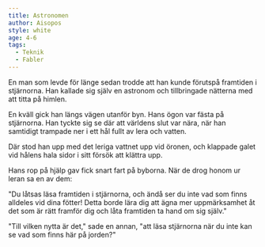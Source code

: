 ```yaml
---
title: Astronomen
author: Aisopos
style: white
age: 4-6
tags:
  - Teknik
  - Fabler
---
```


En man som levde för länge sedan trodde att han kunde förutspå framtiden i stjärnorna. Han kallade sig själv en astronom och tillbringade nätterna med att titta på himlen.

En kväll gick han längs vägen utanför byn. Hans ögon var fästa på stjärnorna. Han tyckte sig se där att världens slut var nära, när han samtidigt trampade ner i ett hål fullt av lera och vatten.

Där stod han upp med det leriga vattnet upp vid öronen, och klappade galet vid hålens hala sidor i sitt försök att klättra upp.

Hans rop på hjälp gav fick snart fart på byborna. När de drog honom ur leran sa en av dem:

"Du låtsas läsa framtiden i stjärnorna, och ändå ser du inte vad som finns alldeles vid dina fötter! Detta borde lära dig att ägna mer uppmärksamhet åt det som är rätt framför dig och låta framtiden ta hand om sig själv."

"Till vilken nytta är det," sade en annan, "att läsa stjärnorna när du inte kan se vad som finns här på jorden?"
